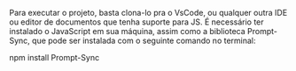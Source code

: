 Para executar o projeto, basta clona-lo pra o VsCode, ou qualquer outra IDE ou editor de documentos que tenha suporte para JS.
É necessário ter instalado o JavaScript em sua máquina, assim como a biblioteca Prompt-Sync, que pode ser instalada com o seguinte comando no terminal:

npm install Prompt-Sync
